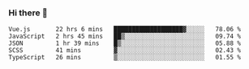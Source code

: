 ### Hi there 👋

<!--
**xin-code/Xin-code** is a ✨ _special_ ✨ repository because its `README.md` (this file) appears on your GitHub profile.

Here are some ideas to get you started:
<!--START_SECTION:waka-->
```text
Vue.js       22 hrs 6 mins   ███████████████████▓░░░░░   78.06 % 
JavaScript   2 hrs 45 mins   ██▒░░░░░░░░░░░░░░░░░░░░░░   09.74 % 
JSON         1 hr 39 mins    █▒░░░░░░░░░░░░░░░░░░░░░░░   05.88 % 
SCSS         41 mins         ▓░░░░░░░░░░░░░░░░░░░░░░░░   02.43 % 
TypeScript   26 mins         ▒░░░░░░░░░░░░░░░░░░░░░░░░   01.55 % 
```
<!--END_SECTION:waka-->
